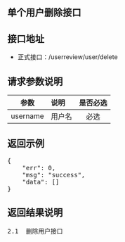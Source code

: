 单个用户删除接口
----------

接口地址
----------
  * 正式接口：/userreview/user/delete

请求参数说明
----------
|  参数         |说明          |是否必选|
| ------------- |:-------------|:-----:|
| username      | 用户名 |必选    |

返回示例
----------
<pre>
{
    "err": 0,
    "msg": "success",
    "data": []
}
</pre>

返回结果说明
----------
<pre>
2.1	 删除用户接口
</pre>